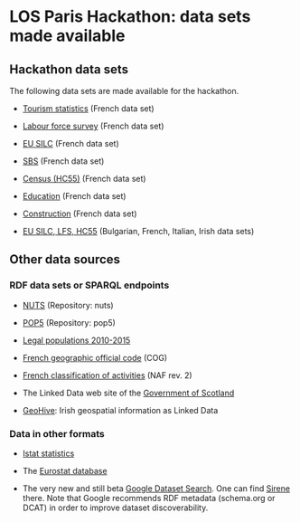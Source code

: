 # LOS Paris Hackathon: data sets made available #

## Hackathon data sets

The following data sets are made available for the hackathon.

 * [Tourism statistics](tourism-fr.md) (French data set)

 * [Labour force survey](lfs-fr.md) (French data set)

 * [EU SILC](silc-fr.md) (French data set)

 * [SBS](sbs-fr.md) (French data set)

 * [Census (HC55)](hc55-fr.md) (French data set)

 * [Education](education-insc.md) (French data set)

 * [Construction](building-permit-fr.md) (French data set)

 * [EU SILC, LFS, HC55](https://losd-data.staging.derilinx.com/dataset) (Bulgarian, French, Italian, Irish data sets)

## Other data sources

### RDF data sets or SPARQL endpoints

 * [NUTS](http://graphdb.linked-open-statistics.org/) (Repository: nuts)

 * [POP5](http://graphdb.linked-open-statistics.org/) (Repository: pop5)

 * [Legal populations 2010-2015](http://rdf.insee.fr/sparql)

 * [French geographic official code](http://rdf.insee.fr/geo/index.html) (COG)

 * [French classification of activities](http://rdf.insee.fr/codes/index.html) (NAF rev. 2)

 * The Linked Data web site of the [Government of Scotland](https://statistics.gov.scot/data_home)

 * [GeoHive](http://data.geohive.ie/): Irish geospatial information as Linked Data

### Data in other formats

 * [Istat statistics](http://dati.istat.it/Index.aspx?lang=en)

 * The [Eurostat database](http://ec.europa.eu/eurostat/data/database)

 * The very new and still beta [Google Dataset Search](https://www.blog.google/products/search/making-it-easier-discover-datasets/). One can find [Sirene](https://toolbox.google.com/datasetsearch/search?query=Base%20SIRENE&docid=qZXWPAugwzgjFTmbAAAAAA%3D%3D) there. Note that Google recommends RDF metadata (schema.org or DCAT) in order to improve dataset discoverability.

